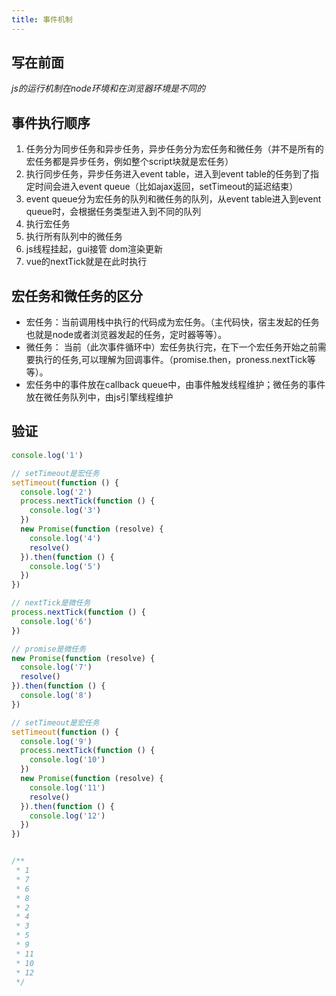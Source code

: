 ```yaml
---
title: 事件机制
---
```


## 写在前面

_js的运行机制在node环境和在浏览器环境是不同的_

## 事件执行顺序

1. 任务分为同步任务和异步任务，异步任务分为宏任务和微任务（并不是所有的宏任务都是异步任务，例如整个script块就是宏任务）
2. 执行同步任务，异步任务进入event table，进入到event table的任务到了指定时间会进入event queue（比如ajax返回，setTimeout的延迟结束）
3. event queue分为宏任务的队列和微任务的队列，从event table进入到event queue时，会根据任务类型进入到不同的队列
4. 执行宏任务
5. 执行所有队列中的微任务
6. js线程挂起，gui接管 dom渲染更新
7. vue的nextTick就是在此时执行

## 宏任务和微任务的区分

- 宏任务：当前调用栈中执行的代码成为宏任务。（主代码快，宿主发起的任务也就是node或者浏览器发起的任务，定时器等等）。
- 微任务： 当前（此次事件循环中）宏任务执行完，在下一个宏任务开始之前需要执行的任务,可以理解为回调事件。（promise.then，proness.nextTick等等）。
- 宏任务中的事件放在callback queue中，由事件触发线程维护；微任务的事件放在微任务队列中，由js引擎线程维护

## 验证

```js
console.log('1')

// setTimeout是宏任务
setTimeout(function () {
  console.log('2')
  process.nextTick(function () {
    console.log('3')
  })
  new Promise(function (resolve) {
    console.log('4')
    resolve()
  }).then(function () {
    console.log('5')
  })
})

// nextTick是微任务
process.nextTick(function () {
  console.log('6')
})

// promise是微任务
new Promise(function (resolve) {
  console.log('7')
  resolve()
}).then(function () {
  console.log('8')
})

// setTimeout是宏任务
setTimeout(function () {
  console.log('9')
  process.nextTick(function () {
    console.log('10')
  })
  new Promise(function (resolve) {
    console.log('11')
    resolve()
  }).then(function () {
    console.log('12')
  })
})


/**
 * 1
 * 7
 * 6
 * 8
 * 2
 * 4
 * 3
 * 5
 * 9
 * 11
 * 10
 * 12
 */

```
